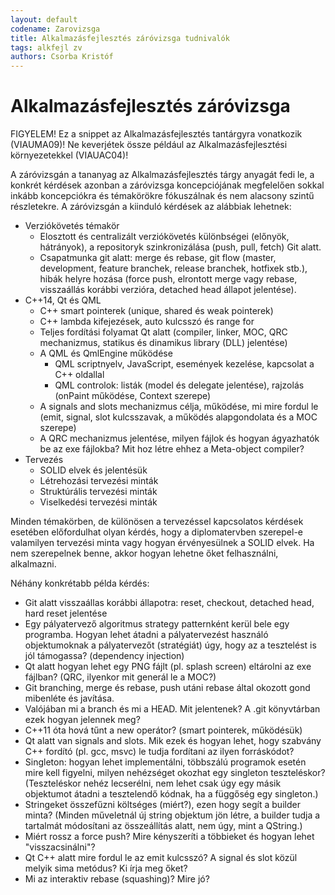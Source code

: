 ```yaml
---
layout: default
codename: Zarovizsga
title: Alkalmazásfejlesztés záróvizsga tudnivalók
tags: alkfejl zv
authors: Csorba Kristóf
---
```


# Alkalmazásfejlesztés záróvizsga

FIGYELEM! Ez a snippet az Alkalmazásfejlesztés tantárgyra vonatkozik (VIAUMA09)! Ne keverjétek össze például az Alkalmazásfejlesztési környezetekkel (VIAUAC04)!

A záróvizsgán a tananyag az Alkalmazásfejlesztés tárgy anyagát fedi le, a konkrét kérdések azonban a záróvizsga koncepciójának megfelelően sokkal inkább koncepciókra és témakörökre fókuszálnak és nem alacsony szintű részletekre. A záróvizsgán a kiinduló kérdések az alábbiak lehetnek:

  * Verziókövetés témakör
    * Elosztott és centralizált verziókövetés különbségei (előnyök, hátrányok), a repositoryk szinkronizálása (push, pull, fetch) Git alatt.
    * Csapatmunka git alatt: merge és rebase, git flow (master, development, feature branchek, release branchek, hotfixek stb.), hibák helyre hozása (force push, elrontott merge vagy rebase, visszaállás korábbi verzióra, detached head állapot jelentése).
  * C++14, Qt és QML
    * C++ smart pointerek (unique, shared és weak pointerek)
    * C++ lambda kifejezések, auto kulcsszó és range for
    * Teljes fordítási folyamat Qt alatt (compiler, linker, MOC, QRC mechanizmus, statikus és dinamikus library (DLL) jelentése)
    * A QML és QmlEngine működése
      * QML scriptnyelv, JavaScript, események kezelése, kapcsolat a C++ oldallal
      * QML controlok: listák (model és delegate jelentése), rajzolás (onPaint működése, Context szerepe)
    * A signals and slots mechanizmus célja, működése, mi mire fordul le (emit, signal, slot kulcsszavak, a működés alapgondolata és a MOC szerepe)
    * A QRC mechanizmus jelentése, milyen fájlok és hogyan ágyazhatók be az exe fájlokba? Mit hoz létre ehhez a Meta-object compiler?
  * Tervezés
    * SOLID elvek és jelentésük
    * Létrehozási tervezési minták
    * Struktúrális tervezési minták
    * Viselkedési tervezési minták

Minden témakörben, de különösen a tervezéssel kapcsolatos kérdések esetében előfordulhat olyan kérdés, hogy a diplomatervben szerepel-e valamilyen tervezési minta vagy hogyan érvényesülnek a SOLID elvek. Ha nem szerepelnek benne, akkor hogyan lehetne őket felhasználni, alkalmazni.

Néhány konkrétabb példa kérdés:

  * Git alatt visszaállas korábbi állapotra: reset, checkout, detached head, hard reset jelentése
  * Egy pályatervező algoritmus strategy patternként kerül bele egy programba. Hogyan lehet átadni a pályatervezést használó objektumoknak a pályatervezőt (stratégiát) úgy, hogy az a tesztelést is jól támogassa? (dependency injection)
  * Qt alatt hogyan lehet egy PNG fájlt (pl. splash screen) eltárolni az exe fájlban? (QRC, ilyenkor mit generál le a MOC?)
  * Git branching, merge és rebase, push utáni rebase által okozott gond mibenléte és javítása.
  * Valójában mi a branch és mi a HEAD. Mit jelentenek? A .git könyvtárban ezek hogyan jelennek meg?
  * C++11 óta hová tűnt a new operátor? (smart pointerek, működésük)
  * Qt alatt van signals and slots. Mik ezek és hogyan lehet, hogy szabvány C++ fordító (pl. gcc, msvc) le tudja fordítani az ilyen forráskódot?
  * Singleton: hogyan lehet implementálni, többszálú programok esetén mire kell figyelni, milyen nehézséget okozhat egy singleton teszteléskor? (Teszteléskor nehéz lecserélni, nem lehet csak úgy egy másik objektumot átadni a tesztelendő kódnak, ha a függőség egy singleton.)
  * Stringeket összefűzni költséges (miért?), ezen hogy segít a builder minta? (Minden műveletnál új string objektum jön létre, a builder tudja a tartalmát módosítani az összeállítás alatt, nem úgy, mint a QString.)
  * Miért rossz a force push? Mire kényszeríti a többieket és hogyan lehet "visszacsinálni"?
  * Qt C++ alatt mire fordul le az emit kulcsszó? A signal és slot közül melyik sima metódus? Ki írja meg őket?
  * Mi az interaktiv rebase (squashing)? Mire jó?
